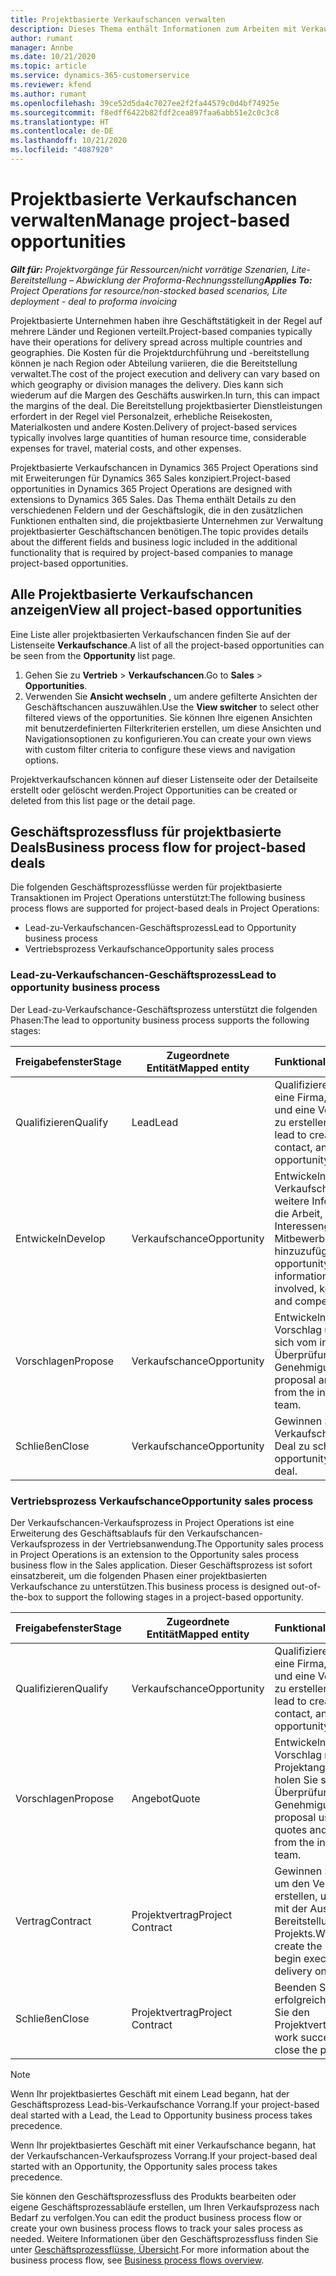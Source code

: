 ```yaml
---
title: Projektbasierte Verkaufschancen verwalten
description: Dieses Thema enthält Informationen zum Arbeiten mit Verkaufschancen, die sich auf Projekte beziehen.
author: rumant
manager: Annbe
ms.date: 10/21/2020
ms.topic: article
ms.service: dynamics-365-customerservice
ms.reviewer: kfend
ms.author: rumant
ms.openlocfilehash: 39ce52d5da4c7027ee2f2fa44579c0d4bf74925e
ms.sourcegitcommit: f8edff6422b82fdf2cea897faa6abb51e2c0c3c8
ms.translationtype: HT
ms.contentlocale: de-DE
ms.lasthandoff: 10/21/2020
ms.locfileid: "4087920"
---
```

# <a name="manage-project-based-opportunities"></a><span data-ttu-id="dd98f-103">Projektbasierte Verkaufschancen verwalten</span><span class="sxs-lookup"><span data-stu-id="dd98f-103">Manage project-based opportunities</span></span>

<span data-ttu-id="dd98f-104">_**Gilt für:** Projektvorgänge für Ressourcen/nicht vorrätige Szenarien, Lite-Bereitstellung – Abwicklung der Proforma-Rechnungsstellung_</span><span class="sxs-lookup"><span data-stu-id="dd98f-104">_**Applies To:** Project Operations for resource/non-stocked based scenarios, Lite deployment - deal to proforma invoicing_</span></span>

<span data-ttu-id="dd98f-105">Projektbasierte Unternehmen haben ihre Geschäftstätigkeit in der Regel auf mehrere Länder und Regionen verteilt.</span><span class="sxs-lookup"><span data-stu-id="dd98f-105">Project-based companies typically have their operations for delivery spread across multiple countries and geographies.</span></span> <span data-ttu-id="dd98f-106">Die Kosten für die Projektdurchführung und -bereitstellung können je nach Region oder Abteilung variieren, die die Bereitstellung verwaltet.</span><span class="sxs-lookup"><span data-stu-id="dd98f-106">The cost of the project execution and delivery can vary  based on which geography or division manages the delivery.</span></span> <span data-ttu-id="dd98f-107">Dies kann sich wiederum auf die Margen des Geschäfts auswirken.</span><span class="sxs-lookup"><span data-stu-id="dd98f-107">In turn, this can impact the margins of the deal.</span></span> <span data-ttu-id="dd98f-108">Die Bereitstellung projektbasierter Dienstleistungen erfordert in der Regel viel Personalzeit, erhebliche Reisekosten, Materialkosten und andere Kosten.</span><span class="sxs-lookup"><span data-stu-id="dd98f-108">Delivery of project-based services typically involves large quantities of human resource time, considerable expenses for travel, material costs, and other expenses.</span></span>

<span data-ttu-id="dd98f-109">Projektbasierte Verkaufschancen in Dynamics 365 Project Operations sind mit Erweiterungen für Dynamics 365 Sales konzipiert.</span><span class="sxs-lookup"><span data-stu-id="dd98f-109">Project-based opportunities in Dynamics 365 Project Operations are designed with extensions to Dynamics 365 Sales.</span></span> <span data-ttu-id="dd98f-110">Das Thema enthält Details zu den verschiedenen Feldern und der Geschäftslogik, die in den zusätzlichen Funktionen enthalten sind, die projektbasierte Unternehmen zur Verwaltung projektbasierter Geschäftschancen benötigen.</span><span class="sxs-lookup"><span data-stu-id="dd98f-110">The topic provides details about the different fields and business logic included in the additional functionality that is required by project-based companies to manage project-based opportunities.</span></span>

## <a name="view-all-project-based-opportunities"></a><span data-ttu-id="dd98f-111">Alle Projektbasierte Verkaufschancen anzeigen</span><span class="sxs-lookup"><span data-stu-id="dd98f-111">View all project-based opportunities</span></span>

<span data-ttu-id="dd98f-112">Eine Liste aller projektbasierten Verkaufschancen finden Sie auf der Listenseite **Verkaufschance**.</span><span class="sxs-lookup"><span data-stu-id="dd98f-112">A list of all the project-based opportunities can be seen from the **Opportunity** list page.</span></span> 

1. <span data-ttu-id="dd98f-113">Gehen Sie zu **Vertrieb** > **Verkaufschancen**.</span><span class="sxs-lookup"><span data-stu-id="dd98f-113">Go to **Sales** > **Opportunities**.</span></span>
2. <span data-ttu-id="dd98f-114">Verwenden Sie **Ansicht wechseln** , um andere gefilterte Ansichten der Geschäftschancen auszuwählen.</span><span class="sxs-lookup"><span data-stu-id="dd98f-114">Use the **View switcher** to select other filtered views of the opportunities.</span></span> <span data-ttu-id="dd98f-115">Sie können Ihre eigenen Ansichten mit benutzerdefinierten Filterkriterien erstellen, um diese Ansichten und Navigationsoptionen zu konfigurieren.</span><span class="sxs-lookup"><span data-stu-id="dd98f-115">You can create your own views with custom filter criteria to configure these views and navigation options.</span></span>

<span data-ttu-id="dd98f-116">Projektverkaufschancen können auf dieser Listenseite oder der Detailseite erstellt oder gelöscht werden.</span><span class="sxs-lookup"><span data-stu-id="dd98f-116">Project Opportunities can be created or deleted from this list page or the detail page.</span></span>

## <a name="business-process-flow-for-project-based-deals"></a><span data-ttu-id="dd98f-117">Geschäftsprozessfluss für projektbasierte Deals</span><span class="sxs-lookup"><span data-stu-id="dd98f-117">Business process flow for project-based deals</span></span>

<span data-ttu-id="dd98f-118">Die folgenden Geschäftsprozessflüsse werden für projektbasierte Transaktionen im Project Operations unterstützt:</span><span class="sxs-lookup"><span data-stu-id="dd98f-118">The following business process flows are supported for project-based deals in Project Operations:</span></span>

- <span data-ttu-id="dd98f-119">Lead-zu-Verkaufschancen-Geschäftsprozess</span><span class="sxs-lookup"><span data-stu-id="dd98f-119">Lead to Opportunity business process</span></span>
- <span data-ttu-id="dd98f-120">Vertriebsprozess Verkaufschance</span><span class="sxs-lookup"><span data-stu-id="dd98f-120">Opportunity sales process</span></span>

### <a name="lead-to-opportunity-business-process"></a><span data-ttu-id="dd98f-121">Lead-zu-Verkaufschancen-Geschäftsprozess</span><span class="sxs-lookup"><span data-stu-id="dd98f-121">Lead to opportunity business process</span></span> 
<span data-ttu-id="dd98f-122">Der Lead-zu-Verkaufschance-Geschäftsprozess unterstützt die folgenden Phasen:</span><span class="sxs-lookup"><span data-stu-id="dd98f-122">The lead to opportunity business process supports the following stages:</span></span>

| <span data-ttu-id="dd98f-123">Freigabefenster</span><span class="sxs-lookup"><span data-stu-id="dd98f-123">Stage</span></span> | <span data-ttu-id="dd98f-124">Zugeordnete Entität</span><span class="sxs-lookup"><span data-stu-id="dd98f-124">Mapped entity</span></span> | <span data-ttu-id="dd98f-125">Funktionalität</span><span class="sxs-lookup"><span data-stu-id="dd98f-125">Functionality</span></span> |
| --- | --- | --- |
| <span data-ttu-id="dd98f-126">Qualifizieren</span><span class="sxs-lookup"><span data-stu-id="dd98f-126">Qualify</span></span> | <span data-ttu-id="dd98f-127">Lead</span><span class="sxs-lookup"><span data-stu-id="dd98f-127">Lead</span></span> | <span data-ttu-id="dd98f-128">Qualifizieren des Leads, um eine Firma, einen Kontakt und eine Verkaufschance zu erstellen.</span><span class="sxs-lookup"><span data-stu-id="dd98f-128">Qualify the lead to create an account, contact, and an opportunity.</span></span> |
| <span data-ttu-id="dd98f-129">Entwickeln</span><span class="sxs-lookup"><span data-stu-id="dd98f-129">Develop</span></span> | <span data-ttu-id="dd98f-130">Verkaufschance</span><span class="sxs-lookup"><span data-stu-id="dd98f-130">Opportunity</span></span> | <span data-ttu-id="dd98f-131">Entwickeln Sie die Verkaufschance, um weitere Informationen über die Arbeit, die wichtigsten Interessengruppen und die Mitbewerber hinzuzufügen.</span><span class="sxs-lookup"><span data-stu-id="dd98f-131">Develop the opportunity to add more information on the work involved, key stakeholders, and competition.</span></span> |
| <span data-ttu-id="dd98f-132">Vorschlagen</span><span class="sxs-lookup"><span data-stu-id="dd98f-132">Propose</span></span> | <span data-ttu-id="dd98f-133">Verkaufschance</span><span class="sxs-lookup"><span data-stu-id="dd98f-133">Opportunity</span></span> | <span data-ttu-id="dd98f-134">Entwickeln Sie den Vorschlag und holen Sie sich vom internen Überprüfungsteam eine Genehmigung.</span><span class="sxs-lookup"><span data-stu-id="dd98f-134">Develop the proposal and get approval from the internal review team.</span></span> |
| <span data-ttu-id="dd98f-135">Schließen</span><span class="sxs-lookup"><span data-stu-id="dd98f-135">Close</span></span> | <span data-ttu-id="dd98f-136">Verkaufschance</span><span class="sxs-lookup"><span data-stu-id="dd98f-136">Opportunity</span></span> | <span data-ttu-id="dd98f-137">Gewinnen Sie die Verkaufschance, um den Deal zu schließen.</span><span class="sxs-lookup"><span data-stu-id="dd98f-137">Win the opportunity to close the deal.</span></span> |

### <a name="opportunity-sales-process"></a><span data-ttu-id="dd98f-138">Vertriebsprozess Verkaufschance</span><span class="sxs-lookup"><span data-stu-id="dd98f-138">Opportunity sales process</span></span>
<span data-ttu-id="dd98f-139">Der Verkaufschancen-Verkaufsprozess in Project Operations ist eine Erweiterung des Geschäftsablaufs für den Verkaufschancen-Verkaufsprozess in der Vertriebsanwendung.</span><span class="sxs-lookup"><span data-stu-id="dd98f-139">The Opportunity sales process in Project Operations is an extension to the Opportunity sales process business flow in the Sales application.</span></span> <span data-ttu-id="dd98f-140">Dieser Geschäftsprozess ist sofort einsatzbereit, um die folgenden Phasen einer projektbasierten Verkaufschance zu unterstützen.</span><span class="sxs-lookup"><span data-stu-id="dd98f-140">This business process is designed out-of-the-box to support the following stages in a project-based opportunity.</span></span>

| <span data-ttu-id="dd98f-141">Freigabefenster</span><span class="sxs-lookup"><span data-stu-id="dd98f-141">Stage</span></span> | <span data-ttu-id="dd98f-142">Zugeordnete Entität</span><span class="sxs-lookup"><span data-stu-id="dd98f-142">Mapped entity</span></span> | <span data-ttu-id="dd98f-143">Funktionalität</span><span class="sxs-lookup"><span data-stu-id="dd98f-143">Functionality</span></span> |
| --- | --- | --- |
| <span data-ttu-id="dd98f-144">Qualifizieren</span><span class="sxs-lookup"><span data-stu-id="dd98f-144">Qualify</span></span> | <span data-ttu-id="dd98f-145">Verkaufschance</span><span class="sxs-lookup"><span data-stu-id="dd98f-145">Opportunity</span></span> | <span data-ttu-id="dd98f-146">Qualifizieren des Leads, um eine Firma, einen Kontakt und eine Verkaufschance zu erstellen.</span><span class="sxs-lookup"><span data-stu-id="dd98f-146">Qualify the lead to create an account, contact, and an opportunity.</span></span> |
| <span data-ttu-id="dd98f-147">Vorschlagen</span><span class="sxs-lookup"><span data-stu-id="dd98f-147">Propose</span></span> | <span data-ttu-id="dd98f-148">Angebot</span><span class="sxs-lookup"><span data-stu-id="dd98f-148">Quote</span></span> | <span data-ttu-id="dd98f-149">Entwickeln Sie den Vorschlag mit Projektangeboten, und holen Sie sich vom internen Überprüfungsteam eine Genehmigung.</span><span class="sxs-lookup"><span data-stu-id="dd98f-149">Develop the proposal using project quotes and get approval from the internal review team.</span></span> |
| <span data-ttu-id="dd98f-150">Vertrag</span><span class="sxs-lookup"><span data-stu-id="dd98f-150">Contract</span></span> | <span data-ttu-id="dd98f-151">Projektvertrag</span><span class="sxs-lookup"><span data-stu-id="dd98f-151">Project Contract</span></span> | <span data-ttu-id="dd98f-152">Gewinnen Sie das Angebot, um den Vertrag zu erstellen, und beginnen Sie mit der Ausführung und Bereitstellung des Projekts.</span><span class="sxs-lookup"><span data-stu-id="dd98f-152">Win the quote to create the contract and begin execution and delivery on the project.</span></span> |
| <span data-ttu-id="dd98f-153">Schließen</span><span class="sxs-lookup"><span data-stu-id="dd98f-153">Close</span></span> | <span data-ttu-id="dd98f-154">Projektvertrag</span><span class="sxs-lookup"><span data-stu-id="dd98f-154">Project Contract</span></span> | <span data-ttu-id="dd98f-155">Beenden Sie die Arbeit erfolgreich und schließen Sie den Projektvertrag.</span><span class="sxs-lookup"><span data-stu-id="dd98f-155">Finish the work successfully and close the project contract.</span></span> |

> [!NOTE]
> <span data-ttu-id="dd98f-156">Wenn Ihr projektbasiertes Geschäft mit einem Lead begann, hat der Geschäftsprozess Lead-bis-Verkaufschance Vorrang.</span><span class="sxs-lookup"><span data-stu-id="dd98f-156">If your project-based deal started with a Lead, the Lead to Opportunity business process takes precedence.</span></span>
>
> <span data-ttu-id="dd98f-157">Wenn Ihr projektbasiertes Geschäft mit einer Verkaufschance begann, hat der Verkaufschancen-Verkaufsprozess Vorrang.</span><span class="sxs-lookup"><span data-stu-id="dd98f-157">If your project-based deal started with an Opportunity, the Opportunity sales process takes precedence.</span></span>

<span data-ttu-id="dd98f-158">Sie können den Geschäftsprozessfluss des Produkts bearbeiten oder eigene Geschäftsprozessabläufe erstellen, um Ihren Verkaufsprozess nach Bedarf zu verfolgen.</span><span class="sxs-lookup"><span data-stu-id="dd98f-158">You can edit the product business process flow or create your own business process flows to track your sales process as needed.</span></span> <span data-ttu-id="dd98f-159">Weitere Informationen über den Geschäftsprozessfluss finden Sie unter [Geschäftsprozessflüsse, Übersicht](https://docs.microsoft.com/dynamics365/customerengagement/on-premises/customize/business-process-flows-overview).</span><span class="sxs-lookup"><span data-stu-id="dd98f-159">For more information about the business process flow, see [Business process flows overview](https://docs.microsoft.com/dynamics365/customerengagement/on-premises/customize/business-process-flows-overview).</span></span>
